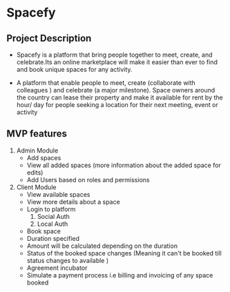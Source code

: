 # Spacefy
## Project Description
* Spacefy is a platform that bring people together to meet, create, and celebrate.Its an online marketplace will make it easier than ever to find and book unique spaces for any activity.

* A platform that enable people to meet, create (collaborate with colleagues ) and celebrate (a major milestone). 
Space owners around the country can lease their property and make it available for rent by the hour/ day for people seeking a location for their next meeting, event or activity

##  MVP features
1. Admin Module
   * Add spaces
   * View all added spaces (more information about the added space for edits)
   * Add Users based on roles and permissions
2. Client Module
   * View available spaces
   * View more details about a space
   * Login to platform
      1. Social Auth
      2. Local Auth
   * Book space
   * Duration specified
   * Amount will be calculated depending on the duration
   * Status of the booked space changes (Meaning it can't be booked till status changes to available )
   * Agreement incubator 
   * Simulate a payment process i.e billing and invoicing of any space booked
